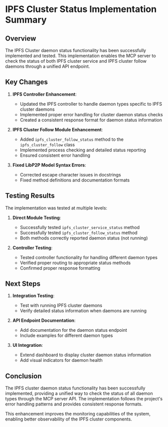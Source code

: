 # IPFS Cluster Status Implementation Summary

## Overview

The IPFS Cluster daemon status functionality has been successfully implemented and tested. This implementation enables the MCP server to check the status of both IPFS cluster service and IPFS cluster follow daemons through a unified API endpoint.

## Key Changes

1. **IPFS Controller Enhancement**:
   - Updated the IPFS controller to handle daemon types specific to IPFS cluster daemons
   - Implemented proper error handling for cluster daemon status checks
   - Created a consistent response format for daemon status information

2. **IPFS Cluster Follow Module Enhancement**:
   - Added `ipfs_cluster_follow_status` method to the `ipfs_cluster_follow` class
   - Implemented process checking and detailed status reporting
   - Ensured consistent error handling

3. **Fixed LibP2P Model Syntax Errors**:
   - Corrected escape character issues in docstrings
   - Fixed method definitions and documentation formats

## Testing Results

The implementation was tested at multiple levels:

1. **Direct Module Testing**:
   - Successfully tested `ipfs_cluster_service_status` method
   - Successfully tested `ipfs_cluster_follow_status` method
   - Both methods correctly reported daemon status (not running)

2. **Controller Testing**:
   - Tested controller functionality for handling different daemon types
   - Verified proper routing to appropriate status methods
   - Confirmed proper response formatting

## Next Steps

1. **Integration Testing**:
   - Test with running IPFS cluster daemons
   - Verify detailed status information when daemons are running

2. **API Endpoint Documentation**:
   - Add documentation for the daemon status endpoint
   - Include examples for different daemon types

3. **UI Integration**:
   - Extend dashboard to display cluster daemon status information
   - Add visual indicators for daemon health

## Conclusion

The IPFS cluster daemon status functionality has been successfully implemented, providing a unified way to check the status of all daemon types through the MCP server API. The implementation follows the project's error handling patterns and provides consistent response formats.

This enhancement improves the monitoring capabilities of the system, enabling better observability of the IPFS cluster components.